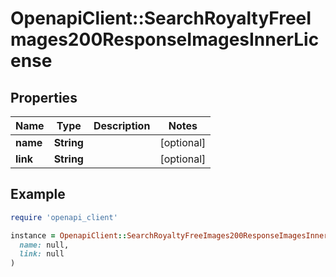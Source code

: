 # OpenapiClient::SearchRoyaltyFreeImages200ResponseImagesInnerLicense

## Properties

| Name | Type | Description | Notes |
| ---- | ---- | ----------- | ----- |
| **name** | **String** |  | [optional] |
| **link** | **String** |  | [optional] |

## Example

```ruby
require 'openapi_client'

instance = OpenapiClient::SearchRoyaltyFreeImages200ResponseImagesInnerLicense.new(
  name: null,
  link: null
)
```

